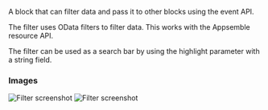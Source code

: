 A block that can filter data and pass it to other blocks using the event API.

The filter uses OData filters to filter data. This works with the Appsemble resource API.

The filter can be used as a search bar by using the highlight parameter with a string field.

### Images

![Filter screenshot](https://gitlab.com/appsemble/appsemble/-/raw/0.30.5/config/assets/filter.png)
![Filter screenshot](https://gitlab.com/appsemble/appsemble/-/raw/0.30.5/config/assets/filter-search-bar.png)
